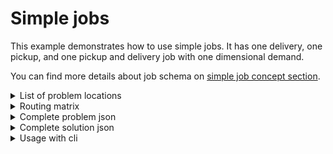 # Simple jobs

This example demonstrates how to use simple jobs. It has one delivery, one pickup, and one pickup and delivery job with
one dimensional demand. 

You can find more details about job schema on [simple job concept section](../../concepts/pragmatic/problem/jobs.md).

<details>
    <summary>List of problem locations</summary><p>

```json
{{#include ../../../../examples/json-pragmatic/data/simple.basic.locations.json}}
```

</p></details>

<details>
    <summary>Routing matrix</summary><p>

```json
{{#include ../../../../examples/json-pragmatic/data/simple.basic.matrix.json}}
```

</p></details>


<details>
    <summary>Complete problem json</summary><p>

```json
{{#include ../../../../examples/json-pragmatic/data/simple.basic.problem.json}}
```

</p></details>

<details>
    <summary>Complete solution json</summary><p>

```json
{{#include ../../../../examples/json-pragmatic/data/simple.basic.solution.json}}
```

</p></details>

<details>
    <summary>Usage with cli</summary><p>

```
vrp-cli pragmatic simple.basic.problem.json -m simple.basic.matrix.json -o simple.basic.solution.json --max-generations=100
```

</p></details>

